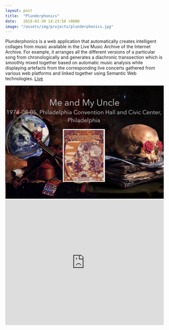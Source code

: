 ```yaml
---
layout: post
title:  "Plunderphonics"
date:   2019-03-30 14:23:58 +0000
image: "/assets/img/projects/plunderphonics.jpg"
---
```


Plunderphonics is a web application that automatically creates intelligent
collages from music available in the Live Music Archive of the Internet Archive.
For example, it arranges all the different versions of a particular song from
chronologically and generates a diachronic transsection which is smoothly mixed
together based on automatic music analysis while displaying
artefacts from the corresponding live concerts gathered from various web platforms
and linked together using Semantic Web technologies.
<a href="https://grateful-dead-live.github.io/plunderphonics" target="blank">Live</a>

<img src="/assets/img/projects/plunderphonics.jpg" />

<iframe width="100%" height="400" frameborder="no" style="display:inline-block;" src="https://www.youtube.com/embed/M-zvJYRhnL8"></iframe>